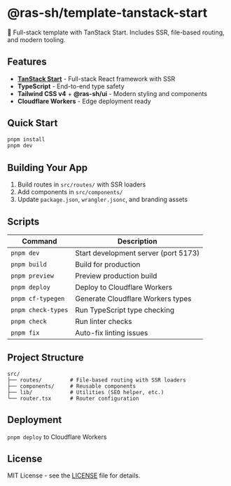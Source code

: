 # @ras-sh/template-tanstack-start

🚀 Full-stack template with TanStack Start. Includes SSR, file-based routing, and modern tooling.

## Features

- **[TanStack Start](https://tanstack.com/start)** - Full-stack React framework with SSR
- **TypeScript** - End-to-end type safety
- **Tailwind CSS v4** + **@ras-sh/ui** - Modern styling and components
- **Cloudflare Workers** - Edge deployment ready

## Quick Start

```bash
pnpm install
pnpm dev
```

## Building Your App

1. Build routes in `src/routes/` with SSR loaders
2. Add components in `src/components/`
3. Update `package.json`, `wrangler.jsonc`, and branding assets

## Scripts

| Command | Description |
|---------|-------------|
| `pnpm dev` | Start development server (port 5173) |
| `pnpm build` | Build for production |
| `pnpm preview` | Preview production build |
| `pnpm deploy` | Deploy to Cloudflare Workers |
| `pnpm cf-typegen` | Generate Cloudflare Workers types |
| `pnpm check-types` | Run TypeScript type checking |
| `pnpm check` | Run linter checks |
| `pnpm fix` | Auto-fix linting issues |

## Project Structure

```
src/
├── routes/         # File-based routing with SSR loaders
├── components/     # Reusable components
├── lib/            # Utilities (SEO helper, etc.)
└── router.tsx      # Router configuration
```

## Deployment

`pnpm deploy` to Cloudflare Workers

## License

MIT License - see the [LICENSE](LICENSE) file for details.
